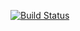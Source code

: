 [![Build Status](https://travis-ci.org/dshylov22/PHP.svg?branch=master)](https://travis-ci.org/dshylov22/PHP)